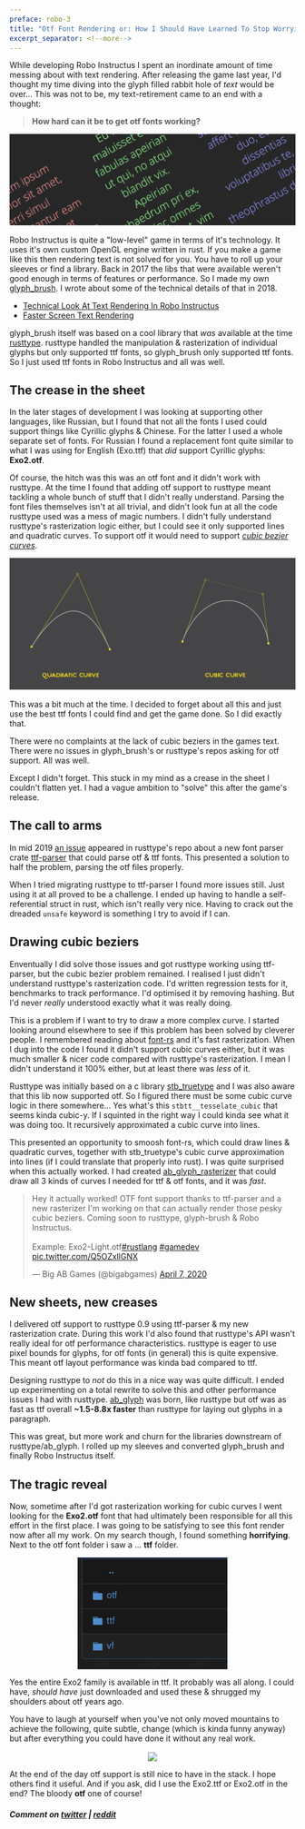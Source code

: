```yaml
---
preface: robo-3
title: "Otf Font Rendering or: How I Should Have Learned To Stop Worrying And Love The TTF"
excerpt_separator: <!--more-->
---
```

While developing Robo Instructus I spent an inordinate amount of time messing about with text rendering. After releasing the game last year, I'd thought my time diving into the glyph filled rabbit hole of _text_ would be over... This was not to be, my text-retirement came to an end with a thought:

> **How hard can it be to get otf fonts working?**

![](/assets/2020-05-23/top.png "glyph_brush text rendering")
<!--more-->

Robo Instructus is quite a "low-level" game in terms of it's technology. It uses it's own custom OpenGL engine written in rust. If you make a game like this then rendering text is not solved for you. You have to roll up your sleeves or find a library. Back in 2017 the libs that were available weren't good enough in terms of features or performance. So I made my own [glyph_brush](https://github.com/alexheretic/glyph-brush). I wrote about some of the technical details of that in 2018.
* [Technical Look At Text Rendering In Robo Instructus](/2018/05/18/technical-look-at-text-rendering-in-robo-instructus.html)
* [Faster Screen Text Rendering](/2018/05/25/technical-look-at-text-rendering-in-robo-instructus-ii.html)

glyph_brush itself was based on a cool library that _was_ available at the time [rusttype](https://gitlab.redox-os.org/redox-os/rusttype). rusttype handled the manipulation & rasterization of individual glyphs but only supported ttf fonts, so glyph_brush only supported ttf fonts. So I just used ttf fonts in Robo Instructus and all was well.

## The crease in the sheet
In the later stages of development I was looking at supporting other languages, like Russian, but I found that not all the fonts I used could support things like Cyrillic glyphs & Chinese. For the latter I used a whole separate set of fonts. For Russian I found a replacement font quite similar to what I was using for English (Exo.ttf) that _did_ support Cyrillic glyphs: **Exo2.otf**.

Of course, the hitch was this was an otf font and it didn't work with rusttype. At the time I found that adding otf support to rusttype meant tackling a whole bunch of stuff that I didn't really understand. Parsing the font files themselves isn't at all trivial, and didn't look fun at all the code rusttype used was a mess of magic numbers. I didn't fully understand rusttype's rasterization logic either, but I could see it only supported lines and quadratic curves. To support otf it would need to support [_cubic bezier curves_](https://en.wikipedia.org/wiki/B%C3%A9zier_curve).

![](/assets/2020-05-23/q-c-beziers.png "left: ttf, right: otf")

This was a bit much at the time. I decided to forget about all this and just use the best ttf fonts I could find and get the game done. So I did exactly that.

There were no complaints at the lack of cubic beziers in the games text. There were no issues in glyph_brush's or rusttype's repos asking for otf support. All was well.

Except I didn't forget. This stuck in my mind as a crease in the sheet I couldn't flatten yet. I had a vague ambition to "solve" this after the game's release.

## The call to arms
In mid 2019 [an issue](https://gitlab.redox-os.org/redox-os/rusttype/issues/137) appeared in rusttype's repo about a new font parser crate [ttf-parser](https://github.com/RazrFalcon/ttf-parser) that could parse otf & ttf fonts. This presented a solution to half the problem, parsing the otf files properly.

When I tried migrating rusttype to ttf-parser I found more issues still. Just using it at all proved to be a challenge. I ended up having to handle a self-referential struct in rust, which isn't really very nice. Having to crack out the dreaded `unsafe` keyword is something I try to avoid if I can.

## Drawing cubic beziers
Enventually I did solve those issues and got rusttype working using ttf-parser, but the cubic bezier problem remained. I realised I just didn't understand rusttype's rasterization code. I'd written regression tests for it, benchmarks to track performance. I'd optimised it by removing hashing. But I'd never _really_ understood exactly what it was really doing.

This is a problem if I want to try to draw a more complex curve. I started looking around elsewhere to see if this problem has been solved by cleverer people. I remembered reading about [font-rs](https://github.com/raphlinus/font-rs) and it's fast rasterization. When I dug into the code I found it didn't support cubic curves either, but it was much smaller & nicer code compared with rusttype's rasterization. I mean I didn't understand it 100% either, but at least there was _less_ of it.

Rusttype was initially based on a c library [stb_truetype](https://github.com/nothings/stb/blob/master/stb_truetype.h) and I was also aware that this lib now supported otf. So I figured there must be some cubic curve logic in there somewhere... Yes what's this `stbtt__tesselate_cubic` that seems kinda cubic-y. If I squinted in the right way I could kinda see what it was doing too. It recursively approximated a cubic curve into lines.

This presented an opportunity to smoosh font-rs, which could draw lines & quadratic curves, together with stb_truetype's cubic curve approximation into lines (if I could translate that properly into rust). I was quite surprised when this actually worked. I had created [ab_glyph_rasterizer](https://github.com/alexheretic/ab-glyph/tree/master/rasterizer) that could draw all 3 kinds of curves I needed for ttf & otf fonts, and it was _fast_.

<blockquote margin="auto" class="twitter-tweet tw-align-center" data-theme="dark"><p lang="en" dir="ltr">Hey it actually worked! OTF font support thanks to ttf-parser and a new rasterizer I&#39;m working on that can actually render those pesky cubic beziers. Coming soon to rusttype, glyph-brush &amp; Robo Instructus.<br><br>Example: Exo2-Light.otf<a href="https://twitter.com/hashtag/rustlang?src=hash&amp;ref_src=twsrc%5Etfw">#rustlang</a> <a href="https://twitter.com/hashtag/gamedev?src=hash&amp;ref_src=twsrc%5Etfw">#gamedev</a> <a href="https://t.co/Q5OZxllGNX">pic.twitter.com/Q5OZxllGNX</a></p>&mdash; Big AB Games (@bigabgames) <a href="https://twitter.com/bigabgames/status/1247656705598590978?ref_src=twsrc%5Etfw">April 7, 2020</a></blockquote> <script async src="https://platform.twitter.com/widgets.js" charset="utf-8"></script>

## New sheets, new creases
I delivered otf support to rusttype 0.9 using ttf-parser & my new rasterization crate. During this work I'd also found that rusttype's API wasn't really ideal for otf performance characteristics. rusttype is eager to use pixel bounds for glyphs, for otf fonts (in general) this is quite expensive. This meant otf layout performance was kinda bad compared to ttf.

Designing rusttype to _not_ do this in a nice way was quite difficult. I ended up experimenting on a total rewrite to solve this and other performance issues I had with rusttype. [ab_glyph](https://github.com/alexheretic/ab-glyph/tree/master/glyph) was born, like rusttype but otf was as fast as ttf overall **~1.5-8.8x faster** than rusttype for laying out glyphs in a paragraph.

This was great, but more work and churn for the libraries downstream of rusttype/ab_glyph. I rolled up my sleeves and converted glyph_brush and finally Robo Instructus itself.

## The tragic reveal
Now, sometime after I'd got rasterization working for cubic curves I went looking for the **Exo2.otf** font that had ultimately been responsible for all this effort in the first place. I was going to be satisfying to see this font render now after all my work. On my search though, I found something **horrifying**. Next to the otf font folder i saw a ... **ttf** folder.

<p align="center">
  <img align="center" src="/assets/2020-05-23/exo2-dirs.png" title="Oh no..." />
</p>

Yes the entire Exo2 family is available in ttf. It probably was all along. I could have, _should have_ just downloaded and used these & shrugged my shoulders about otf years ago.

You have to laugh at yourself when you've not only moved mountains to achieve the following, quite subtle, change (which is kinda funny anyway) but after everything you could have done it without any real work.

<p align="center">
  <img align="center" src="https://user-images.githubusercontent.com/2331607/82735754-e7642800-9d1b-11ea-9a8f-d38a3621a1ea.gif" />
</p>

At the end of the day otf support is still nice to have in the stack. I hope others find it useful. And if you ask, did I use the Exo2.ttf or Exo2.otf in the end? The bloody **otf** one of course!

##### Comment on [twitter](https://twitter.com/bigabgames/status/1264557215693918209) | [reddit](https://www.reddit.com/r/rust_gamedev/comments/gpsrkz/otf_font_rendering_or_how_i_should_have_learned/)
